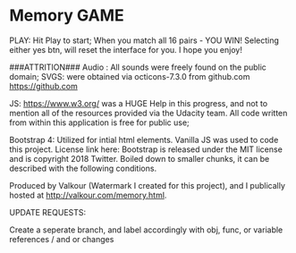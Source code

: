 # Memory GAME



PLAY: Hit Play to start;
      When you match all 16 pairs - YOU WIN!
      Selecting either yes btn, will reset the interface for you.
      I hope you enjoy!


###ATTRITION###
Audio : All sounds were freely found on the public domain;
SVGS: were obtained via octicons-7.3.0 from github.com
https://github.com

JS: https://www.w3.org/ was a HUGE Help in this progress, and not to mention all of the resources provided via the Udacity team. 
All code written from within this application is free for public use;

Bootstrap 4: Utilized for intial html elements. Vanilla JS was used to code this project.
            License link here: Bootstrap is released under the MIT license and is copyright 2018 Twitter. Boiled down to smaller chunks, it can be described with the following conditions.


Produced by Valkour (Watermark I created for this project), and I publically hosted at
http://valkour.com/memory.html.

UPDATE REQUESTS:

Create a seperate branch, and label accordingly with obj, func, or variable references / and or changes


